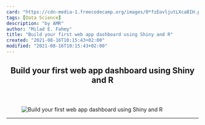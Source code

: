 ```yaml
---
card: "https://cdn-media-1.freecodecamp.org/images/0*fzEovljutLXcaBIH.png"
tags: [Data Science]
description: "by AMR"
author: "Milad E. Fahmy"
title: "Build your first web app dashboard using Shiny and R"
created: "2021-08-16T10:15:43+02:00"
modified: "2021-08-16T10:15:43+02:00"
---
```

<div class="site-wrapper">
<main id="site-main" class="site-main outer">
<div class="inner">
<article class="post-full post tag-data-science tag-analytics tag-web-development tag-tech tag-programming ">
<header class="post-full-header">
<h1 class="post-full-title">Build your first web app dashboard using Shiny and R</h1>
</header>
<figure class="post-full-image">
<picture>
<source media="(max-width: 700px)" sizes="1px" srcset="data:image/gif;base64,R0lGODlhAQABAIAAAAAAAP///yH5BAEAAAAALAAAAAABAAEAAAIBRAA7 1w">
<source media="(min-width: 701px)" sizes="(max-width: 800px) 400px,
(max-width: 1170px) 700px,
1400px" srcset="https://cdn-media-1.freecodecamp.org/images/0*fzEovljutLXcaBIH.png 300w,
https://cdn-media-1.freecodecamp.org/images/0*fzEovljutLXcaBIH.png 600w,
https://cdn-media-1.freecodecamp.org/images/0*fzEovljutLXcaBIH.png 1000w,
https://cdn-media-1.freecodecamp.org/images/0*fzEovljutLXcaBIH.png 2000w">
<img onerror="this.style.display='none'" src="https://cdn-media-1.freecodecamp.org/images/0*fzEovljutLXcaBIH.png" alt="Build your first web app dashboard using Shiny and R">
</picture>
</figure>
<section class="post-full-content">
<div class="post-content medium-migrated-article">
</div>
<hr>
</section>
</article>
</div>
</main>
</div>
<!-- Google Tag Manager (noscript) -->
<!-- End Google Tag Manager (noscript) -->
